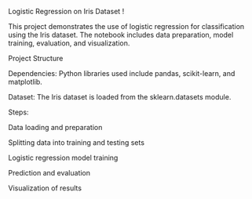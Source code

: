 Logistic Regression on Iris Dataset !

This project demonstrates the use of logistic regression for classification using the Iris dataset. The notebook includes data preparation, model training, evaluation, and visualization.

Project Structure

Dependencies: Python libraries used include pandas, scikit-learn, and matplotlib.

Dataset: The Iris dataset is loaded from the sklearn.datasets module.

Steps:

Data loading and preparation

Splitting data into training and testing sets

Logistic regression model training

Prediction and evaluation

Visualization of results
